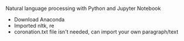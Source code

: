 Natural language processing with Python and Jupyter Notebook
- Download Anaconda
- Imported nltk, re
- coronation.txt file isn't needed, can import your own paragraph/text
